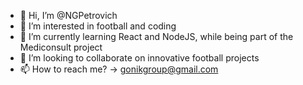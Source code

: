 - 👋 Hi, I’m @NGPetrovich
- 👀 I’m interested in football and coding
- 🌱 I’m currently learning React and NodeJS, while being part of the Mediconsult project
- 💞️ I’m looking to collaborate on innovative football projects
- 📫 How to reach me? -> gonikgroup@gmail.com
